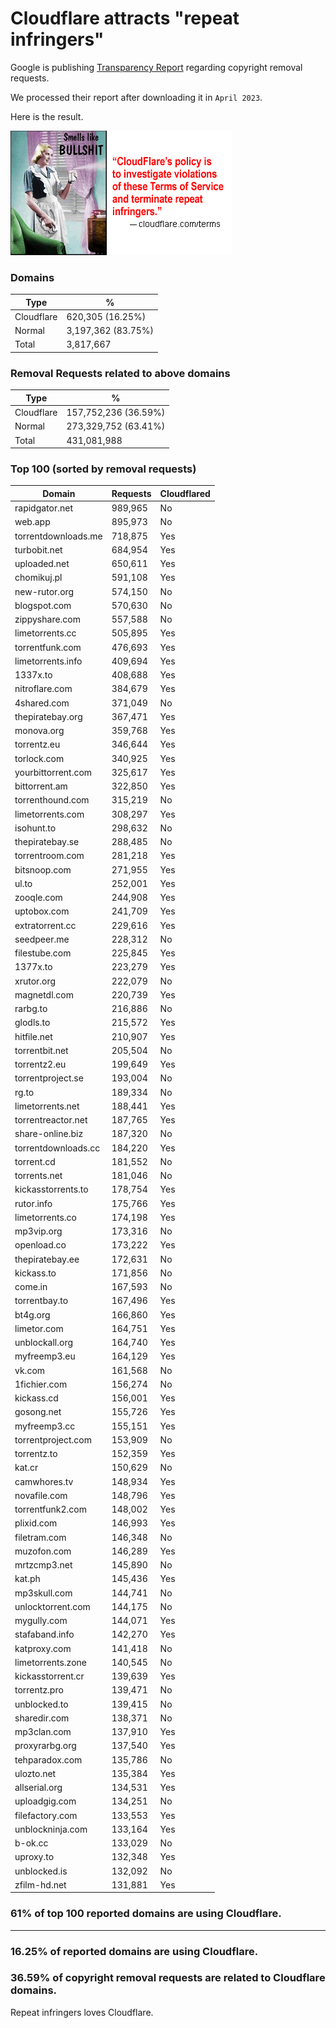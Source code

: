 # Cloudflare attracts "repeat infringers"

Google is publishing [Transparency Report](https://transparencyreport.google.com/copyright/overview) regarding copyright removal requests.

We processed their report after downloading it in `April 2023`.

Here is the result.

![](../../image/smellslikebs.gif)


### Domains

| Type | % |
| --- | --- |
| Cloudflare | 620,305 (16.25%) |
| Normal | 3,197,362 (83.75%) |
| Total | 3,817,667 |


### Removal Requests related to above domains

| Type | % |
| --- | --- |
| Cloudflare | 157,752,236 (36.59%) |
| Normal | 273,329,752 (63.41%) |
| Total | 431,081,988 |


### Top 100 (sorted by removal requests)

| Domain | Requests | Cloudflared |
| --- | --- | --- |
| rapidgator.net | 989,965 | No |
| web.app | 895,973 | No |
| torrentdownloads.me | 718,875 | Yes |
| turbobit.net | 684,954 | Yes |
| uploaded.net | 650,611 | Yes |
| chomikuj.pl | 591,108 | Yes |
| new-rutor.org | 574,150 | No |
| blogspot.com | 570,630 | No |
| zippyshare.com | 557,588 | No |
| limetorrents.cc | 505,895 | Yes |
| torrentfunk.com | 476,693 | Yes |
| limetorrents.info | 409,694 | Yes |
| 1337x.to | 408,688 | Yes |
| nitroflare.com | 384,679 | Yes |
| 4shared.com | 371,049 | No |
| thepiratebay.org | 367,471 | Yes |
| monova.org | 359,768 | Yes |
| torrentz.eu | 346,644 | Yes |
| torlock.com | 340,925 | Yes |
| yourbittorrent.com | 325,617 | Yes |
| bittorrent.am | 322,850 | Yes |
| torrenthound.com | 315,219 | No |
| limetorrents.com | 308,297 | Yes |
| isohunt.to | 298,632 | No |
| thepiratebay.se | 288,485 | No |
| torrentroom.com | 281,218 | Yes |
| bitsnoop.com | 271,955 | Yes |
| ul.to | 252,001 | Yes |
| zooqle.com | 244,908 | Yes |
| uptobox.com | 241,709 | Yes |
| extratorrent.cc | 229,616 | Yes |
| seedpeer.me | 228,312 | No |
| filestube.com | 225,845 | Yes |
| 1377x.to | 223,279 | Yes |
| xrutor.org | 222,079 | No |
| magnetdl.com | 220,739 | Yes |
| rarbg.to | 216,886 | No |
| glodls.to | 215,572 | Yes |
| hitfile.net | 210,907 | Yes |
| torrentbit.net | 205,504 | No |
| torrentz2.eu | 199,649 | Yes |
| torrentproject.se | 193,004 | No |
| rg.to | 189,334 | No |
| limetorrents.net | 188,441 | Yes |
| torrentreactor.net | 187,765 | Yes |
| share-online.biz | 187,320 | No |
| torrentdownloads.cc | 184,220 | Yes |
| torrent.cd | 181,552 | No |
| torrents.net | 181,046 | No |
| kickasstorrents.to | 178,754 | Yes |
| rutor.info | 175,766 | Yes |
| limetorrents.co | 174,198 | Yes |
| mp3vip.org | 173,316 | No |
| openload.co | 173,222 | Yes |
| thepiratebay.ee | 172,631 | No |
| kickass.to | 171,856 | No |
| come.in | 167,593 | No |
| torrentbay.to | 167,496 | Yes |
| bt4g.org | 166,860 | Yes |
| limetor.com | 164,751 | Yes |
| unblockall.org | 164,740 | Yes |
| myfreemp3.eu | 164,129 | Yes |
| vk.com | 161,568 | No |
| 1fichier.com | 156,274 | No |
| kickass.cd | 156,001 | Yes |
| gosong.net | 155,726 | Yes |
| myfreemp3.cc | 155,151 | Yes |
| torrentproject.com | 153,909 | No |
| torrentz.to | 152,359 | Yes |
| kat.cr | 150,629 | No |
| camwhores.tv | 148,934 | Yes |
| novafile.com | 148,796 | Yes |
| torrentfunk2.com | 148,002 | Yes |
| plixid.com | 146,993 | Yes |
| filetram.com | 146,348 | No |
| muzofon.com | 146,289 | Yes |
| mrtzcmp3.net | 145,890 | No |
| kat.ph | 145,436 | Yes |
| mp3skull.com | 144,741 | No |
| unlocktorrent.com | 144,175 | No |
| mygully.com | 144,071 | Yes |
| stafaband.info | 142,270 | Yes |
| katproxy.com | 141,418 | No |
| limetorrents.zone | 140,545 | No |
| kickasstorrent.cr | 139,639 | Yes |
| torrentz.pro | 139,471 | No |
| unblocked.to | 139,415 | No |
| sharedir.com | 138,371 | No |
| mp3clan.com | 137,910 | Yes |
| proxyrarbg.org | 137,540 | Yes |
| tehparadox.com | 135,786 | No |
| ulozto.net | 135,384 | Yes |
| allserial.org | 134,531 | Yes |
| uploadgig.com | 134,251 | No |
| filefactory.com | 133,553 | Yes |
| unblockninja.com | 133,164 | Yes |
| b-ok.cc | 133,029 | No |
| uproxy.to | 132,348 | Yes |
| unblocked.is | 132,092 | No |
| zfilm-hd.net | 131,881 | Yes |

### 61% of top 100 reported domains are using Cloudflare.


---

### 16.25% of reported domains are using Cloudflare.
### 36.59% of copyright removal requests are related to Cloudflare domains.

Repeat infringers loves Cloudflare.
